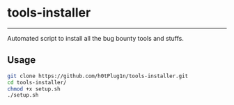# tools-installer
---
Automated script to install all the bug bounty tools and stuffs.

## Usage
```bash
git clone https://github.com/h0tPlug1n/tools-installer.git
cd tools-installer/
chmod +x setup.sh
./setup.sh
```


